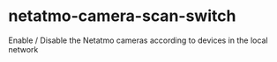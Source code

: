 # netatmo-camera-scan-switch
Enable / Disable the Netatmo cameras according to devices in the local network
